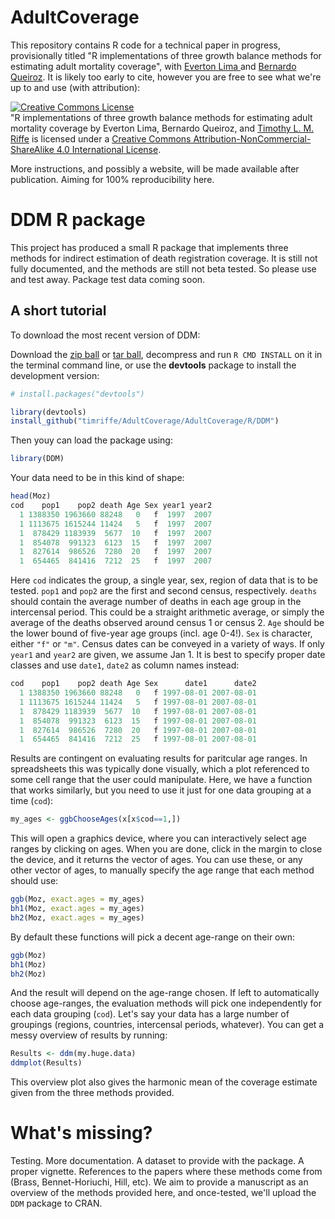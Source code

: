 AdultCoverage
===============

This repository contains R code for a technical paper in progress, provisionally titled "R implementations of three growth balance methods for estimating adult mortality coverage", with [Everton Lima ](http://www.nepo.unicamp.br/nepo/perfils/everton_lima.html) and [Bernardo Queiroz](https://sites.google.com/site/blanza/). It is likely too early to cite, however you are free to see what we're up to and use (with attribution):

<a rel="license" href="http://creativecommons.org/licenses/by-nc-sa/4.0/"><img alt="Creative Commons License" style="border-width:0" src="https://i.creativecommons.org/l/by-nc-sa/4.0/88x31.png" /></a><br /><span xmlns:dct="http://purl.org/dc/terms/" property="dct:title">"R implementations of three growth balance methods for estimating adult mortality coverage</span> by Everton Lima, Bernardo Queiroz, and <a xmlns:cc="http://creativecommons.org/ns#" href="https://sites.google.com/site/timriffepersonal/" property="cc:attributionName" rel="cc:attributionURL">Timothy L. M. Riffe</a> is licensed under a <a rel="license" href="http://creativecommons.org/licenses/by-nc-sa/4.0/">Creative Commons Attribution-NonCommercial-ShareAlike 4.0 International License</a>.

More instructions, and possibly a website, will be made available after publication. Aiming for 100% reproducibility here.


DDM R package
=============
This project has produced a small R package that implements three methods for indirect estimation of death registration coverage. It is still not fully documented, and the methods are still not beta tested. So please use and test away. Package test data coming soon.

A short tutorial 
------------------

To download the most recent version of DDM:

Download the [zip ball](https://github.com/timriffe/LifeTable/zipball/master) or [tar ball](https://github.com/timriffe/LifeTable/tarball/master), decompress and run `R CMD INSTALL` on it in the terminal command line, or use the **devtools** package to install the development version:

```r
# install.packages("devtools")

library(devtools)
install_github("timriffe/AdultCoverage/AdultCoverage/R/DDM")
```

Then youy can load the package using:

```r
library(DDM)
```

Your data need to be in this kind of shape:

```r
head(Moz)
cod    pop1    pop2 death Age Sex year1 year2
  1 1388350 1963660 88248   0   f  1997  2007
  1 1113675 1615244 11424   5   f  1997  2007
  1  878429 1183939  5677  10   f  1997  2007
  1  854078  991323  6123  15   f  1997  2007
  1  827614  986526  7280  20   f  1997  2007
  1  654465  841416  7212  25   f  1997  2007
```

Here `cod` indicates the group, a single year, sex, region of data that is to be tested. `pop1` and `pop2` are the first and second census, respectively. `deaths` should contain the average number of deaths in each age group in the intercensal period. This could be a straight arithmetic average, or simply the average of the deaths observed around census 1 or census 2. `Age` should be the lower bound of five-year age groups (incl. age 0-4!). `Sex` is character, either `"f"` or `"m"`. Census dates can be conveyed in a variety of ways. If only `year1` and  `year2` are given, we assume Jan 1. It is best to specify proper date classes and use `date1`, `date2` as column names instead:

```r
cod    pop1    pop2 death Age Sex      date1      date2
  1 1388350 1963660 88248   0   f 1997-08-01 2007-08-01
  1 1113675 1615244 11424   5   f 1997-08-01 2007-08-01
  1  878429 1183939  5677  10   f 1997-08-01 2007-08-01
  1  854078  991323  6123  15   f 1997-08-01 2007-08-01
  1  827614  986526  7280  20   f 1997-08-01 2007-08-01
  1  654465  841416  7212  25   f 1997-08-01 2007-08-01
```

Results are contingent on evaluating results for paritcular age ranges. In spreadsheets this was typically done visually, which a plot referenced to some cell range that the user could manipulate. Here, we have a function that works similarly, but you need to use it just for one data grouping at a time (`cod`):

```r
my_ages <- ggbChooseAges(x[x$cod==1,])
```

This will open a graphics device, where you can interactively select age ranges by clicking on ages. When you are done, click in the margin to close the device, and it returns the vector of ages. You can use these, or any other vector of ages, to manually specify the age range that each method should use:

```r
ggb(Moz, exact.ages = my_ages)
bh1(Moz, exact.ages = my_ages)
bh2(Moz, exact.ages = my_ages)
```

By default these functions will pick a decent age-range on their own:

```r
ggb(Moz)
bh1(Moz)
bh2(Moz)
```

And the result will depend on the age-range chosen. If left to automatically choose age-ranges, the evaluation methods will pick one independently for each data grouping (`cod`). Let's say your data has a large number of groupings (regions, countries, intercensal periods, whatever). You can get a messy overview of results by running:

```r
Results <- ddm(my.huge.data)
ddmplot(Results)
```

This overview plot also gives the harmonic mean of the coverage estimate given from the three methods provided.

What's missing?
==============

Testing. More documentation. A dataset to provide with the package. A proper vignette. References to the papers where these methods come from (Brass, Bennet-Horiuchi, Hill, etc). We aim to provide a manuscript as an overview of the methods provided here, and once-tested, we'll upload the `DDM` package to CRAN. 
